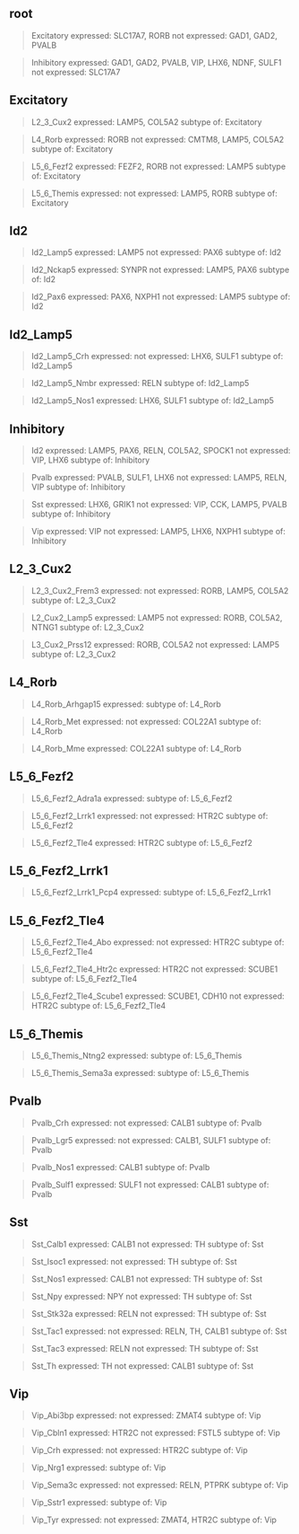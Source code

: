 ## root

> Excitatory
expressed: SLC17A7, RORB
not expressed: GAD1, GAD2, PVALB

> Inhibitory
expressed: GAD1, GAD2, PVALB, VIP, LHX6, NDNF, SULF1
not expressed: SLC17A7

## Excitatory

> L2_3_Cux2
expressed: LAMP5, COL5A2
subtype of: Excitatory

> L4_Rorb
expressed: RORB
not expressed: CMTM8, LAMP5, COL5A2
subtype of: Excitatory

> L5_6_Fezf2
expressed: FEZF2, RORB
not expressed: LAMP5
subtype of: Excitatory

> L5_6_Themis
expressed: 
not expressed: LAMP5, RORB
subtype of: Excitatory

## Id2

> Id2_Lamp5
expressed: LAMP5
not expressed: PAX6
subtype of: Id2

> Id2_Nckap5
expressed: SYNPR
not expressed: LAMP5, PAX6
subtype of: Id2

> Id2_Pax6
expressed: PAX6, NXPH1
not expressed: LAMP5
subtype of: Id2

## Id2_Lamp5

> Id2_Lamp5_Crh
expressed: 
not expressed: LHX6, SULF1
subtype of: Id2_Lamp5

> Id2_Lamp5_Nmbr
expressed: RELN
subtype of: Id2_Lamp5

> Id2_Lamp5_Nos1
expressed: LHX6, SULF1
subtype of: Id2_Lamp5

## Inhibitory

> Id2
expressed: LAMP5, PAX6, RELN, COL5A2, SPOCK1
not expressed: VIP, LHX6
subtype of: Inhibitory

> Pvalb
expressed: PVALB, SULF1, LHX6
not expressed: LAMP5, RELN, VIP
subtype of: Inhibitory

> Sst
expressed: LHX6, GRIK1
not expressed: VIP, CCK, LAMP5, PVALB
subtype of: Inhibitory

> Vip
expressed: VIP
not expressed: LAMP5, LHX6, NXPH1
subtype of: Inhibitory

## L2_3_Cux2

> L2_3_Cux2_Frem3
expressed: 
not expressed: RORB, LAMP5, COL5A2
subtype of: L2_3_Cux2

> L2_Cux2_Lamp5
expressed: LAMP5
not expressed: RORB, COL5A2, NTNG1
subtype of: L2_3_Cux2

> L3_Cux2_Prss12
expressed: RORB, COL5A2
not expressed: LAMP5
subtype of: L2_3_Cux2

## L4_Rorb

> L4_Rorb_Arhgap15
expressed: 
subtype of: L4_Rorb

> L4_Rorb_Met
expressed: 
not expressed: COL22A1
subtype of: L4_Rorb

> L4_Rorb_Mme
expressed: COL22A1
subtype of: L4_Rorb

## L5_6_Fezf2

> L5_6_Fezf2_Adra1a
expressed: 
subtype of: L5_6_Fezf2

> L5_6_Fezf2_Lrrk1
expressed: 
not expressed: HTR2C
subtype of: L5_6_Fezf2

> L5_6_Fezf2_Tle4
expressed: HTR2C
subtype of: L5_6_Fezf2

## L5_6_Fezf2_Lrrk1

> L5_6_Fezf2_Lrrk1_Pcp4
expressed: 
subtype of: L5_6_Fezf2_Lrrk1

## L5_6_Fezf2_Tle4

> L5_6_Fezf2_Tle4_Abo
expressed: 
not expressed: HTR2C
subtype of: L5_6_Fezf2_Tle4

> L5_6_Fezf2_Tle4_Htr2c
expressed: HTR2C
not expressed: SCUBE1
subtype of: L5_6_Fezf2_Tle4

> L5_6_Fezf2_Tle4_Scube1
expressed: SCUBE1, CDH10
not expressed: HTR2C
subtype of: L5_6_Fezf2_Tle4

## L5_6_Themis

> L5_6_Themis_Ntng2
expressed: 
subtype of: L5_6_Themis

> L5_6_Themis_Sema3a
expressed: 
subtype of: L5_6_Themis

## Pvalb

> Pvalb_Crh
expressed: 
not expressed: CALB1
subtype of: Pvalb

> Pvalb_Lgr5
expressed: 
not expressed: CALB1, SULF1
subtype of: Pvalb

> Pvalb_Nos1
expressed: CALB1
subtype of: Pvalb

> Pvalb_Sulf1
expressed: SULF1
not expressed: CALB1
subtype of: Pvalb

## Sst

> Sst_Calb1
expressed: CALB1
not expressed: TH
subtype of: Sst

> Sst_Isoc1
expressed: 
not expressed: TH
subtype of: Sst

> Sst_Nos1
expressed: CALB1
not expressed: TH
subtype of: Sst

> Sst_Npy
expressed: NPY
not expressed: TH
subtype of: Sst

> Sst_Stk32a
expressed: RELN
not expressed: TH
subtype of: Sst

> Sst_Tac1
expressed: 
not expressed: RELN, TH, CALB1
subtype of: Sst

> Sst_Tac3
expressed: RELN
not expressed: TH
subtype of: Sst

> Sst_Th
expressed: TH
not expressed: CALB1
subtype of: Sst

## Vip

> Vip_Abi3bp
expressed: 
not expressed: ZMAT4
subtype of: Vip

> Vip_Cbln1
expressed: HTR2C
not expressed: FSTL5
subtype of: Vip

> Vip_Crh
expressed: 
not expressed: HTR2C
subtype of: Vip

> Vip_Nrg1
expressed: 
subtype of: Vip

> Vip_Sema3c
expressed: 
not expressed: RELN, PTPRK
subtype of: Vip

> Vip_Sstr1
expressed: 
subtype of: Vip

> Vip_Tyr
expressed: 
not expressed: ZMAT4, HTR2C
subtype of: Vip

